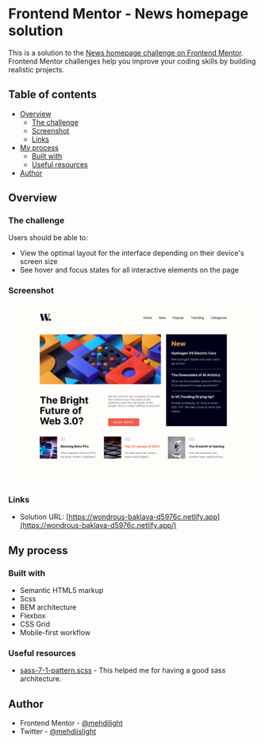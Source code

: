 # Frontend Mentor - News homepage solution

This is a solution to the [News homepage challenge on Frontend Mentor](https://www.frontendmentor.io/challenges/news-homepage-H6SWTa1MFl). Frontend Mentor challenges help you improve your coding skills by building realistic projects. 

## Table of contents

- [Overview](#overview)
  - [The challenge](#the-challenge)
  - [Screenshot](#screenshot)
  - [Links](#links)
- [My process](#my-process)
  - [Built with](#built-with)
  - [Useful resources](#useful-resources)
- [Author](#author)

## Overview

### The challenge

Users should be able to:

- View the optimal layout for the interface depending on their device's screen size
- See hover and focus states for all interactive elements on the page

### Screenshot

![](./screenshot.png)

### Links

- Solution URL: [https://wondrous-baklava-d5976c.netlify.app](https://wondrous-baklava-d5976c.netlify.app/)

## My process

### Built with

- Semantic HTML5 markup
- Scss
- BEM architecture
- Flexbox
- CSS Grid
- Mobile-first workflow

### Useful resources

- [sass-7-1-pattern.scss](https://gist.github.com/rveitch/84cea9650092119527bc) - This helped me for having a good sass architecture.

## Author

- Frontend Mentor - [@mehdilight](https://www.frontendmentor.io/profile/mehdilight)
- Twitter - [@mehdiislight](https://www.twitter.com/mehdilight)
